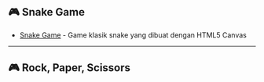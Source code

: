## 🎮 Snake Game
- [Snake Game](https://regitarr.github.io/snake-game/) - Game klasik snake yang dibuat dengan HTML5 Canvas

---

## 🎮 Rock, Paper, Scissors
